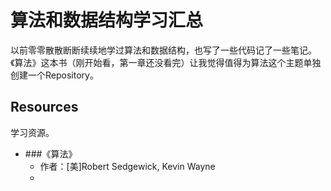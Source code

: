 # 算法和数据结构学习汇总
以前零零散散断断续续地学过算法和数据结构，也写了一些代码记了一些笔记。《算法》这本书（刚开始看，第一章还没看完）让我觉得值得为算法这个主题单独创建一个Repository。

## Resources
学习资源。
- ###《算法》
  - 作者：[美]Robert Sedgewick, Kevin Wayne
  - 
